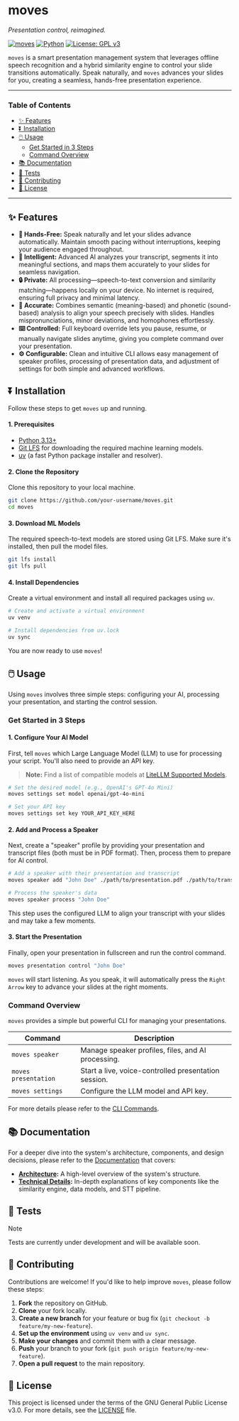 # moves

_Presentation control, reimagined._

[![moves](https://img.shields.io/badge/moves-003399?style=flat-square&color=003399&logoColor=ffffff)](https://github.com/mdonmez/moves)
[![Python](https://img.shields.io/badge/python-3.13-3776ab?style=flat-square&logo=python&logoColor=white)](https://www.python.org/)
[![License: GPL v3](https://img.shields.io/badge/License-GPLv3-d32f2f?style=flat-square&logo=gnu&logoColor=white)](https://www.gnu.org/licenses/gpl-3.0)

`moves` is a smart presentation management system that leverages offline speech recognition and a hybrid similarity engine to control your slide transitions automatically. Speak naturally, and `moves` advances your slides for you, creating a seamless, hands-free presentation experience.

---

### Table of Contents

- [✨ Features](#-features)
- [⏬ Installation](#-installation)
- [🖱️ Usage](#-usage)
  - [Get Started in 3 Steps](#get-started-in-3-steps)
  - [Command Overview](#command-overview)
- [📚 Documentation](#-documentation)
- [🧪 Tests](#-tests)
- [🤝 Contributing](#-contributing)
- [📜 License](#-license)

---

## ✨ Features

- **🙌 Hands-Free:** Speak naturally and let your slides advance automatically. Maintain smooth pacing without interruptions, keeping your audience engaged throughout.
- **🧠 Intelligent:** Advanced AI analyzes your transcript, segments it into meaningful sections, and maps them accurately to your slides for seamless navigation.
- **🔒 Private:** All processing—speech-to-text conversion and similarity matching—happens locally on your device. No internet is required, ensuring full privacy and minimal latency.
- **🎯 Accurate:** Combines semantic (meaning-based) and phonetic (sound-based) analysis to align your speech precisely with slides. Handles mispronunciations, minor deviations, and homophones effortlessly.
- **⌨️ Controlled:** Full keyboard override lets you pause, resume, or manually navigate slides anytime, giving you complete command over your presentation.
- **⚙️ Configurable:** Clean and intuitive CLI allows easy management of speaker profiles, processing of presentation data, and adjustment of settings for both simple and advanced workflows.

## ⏬ Installation

Follow these steps to get `moves` up and running.

#### 1. Prerequisites

- [Python 3.13+](https://www.python.org/)
- [Git LFS](https://git-lfs.com/) for downloading the required machine learning models.
- [uv](https://github.com/astral-sh/uv) (a fast Python package installer and resolver).

#### 2. Clone the Repository

Clone this repository to your local machine.

```bash
git clone https://github.com/your-username/moves.git
cd moves
```

#### 3. Download ML Models

The required speech-to-text models are stored using Git LFS. Make sure it's installed, then pull the model files.

```bash
git lfs install
git lfs pull
```

#### 4. Install Dependencies

Create a virtual environment and install all required packages using `uv`.

```bash
# Create and activate a virtual environment
uv venv

# Install dependencies from uv.lock
uv sync
```

You are now ready to use `moves`!

## 🖱️ Usage

Using `moves` involves three simple steps: configuring your AI, processing your presentation, and starting the control session.

### Get Started in 3 Steps

#### 1. Configure Your AI Model

First, tell `moves` which Large Language Model (LLM) to use for processing your script. You'll also need to provide an API key.

> **Note:** Find a list of compatible models at [LiteLLM Supported Models](https://models.litellm.ai/).

```bash
# Set the desired model (e.g., OpenAI's GPT-4o Mini)
moves settings set model openai/gpt-4o-mini

# Set your API key
moves settings set key YOUR_API_KEY_HERE
```

#### 2. Add and Process a Speaker

Next, create a "speaker" profile by providing your presentation and transcript files (both must be in PDF format). Then, process them to prepare for AI control.

```bash
# Add a speaker with their presentation and transcript
moves speaker add "John Doe" ./path/to/presentation.pdf ./path/to/transcript.pdf

# Process the speaker's data
moves speaker process "John Doe"
```

This step uses the configured LLM to align your transcript with your slides and may take a few moments.

#### 3. Start the Presentation

Finally, open your presentation in fullscreen and run the control command.

```bash
moves presentation control "John Doe"
```

`moves` will start listening. As you speak, it will automatically press the `Right Arrow` key to advance your slides at the right moments.

### Command Overview

`moves` provides a simple but powerful CLI for managing your presentations.

| Command              | Description                                          |
| -------------------- | ---------------------------------------------------- |
| `moves speaker`      | Manage speaker profiles, files, and AI processing.   |
| `moves presentation` | Start a live, voice-controlled presentation session. |
| `moves settings`     | Configure the LLM model and API key.                 |

For more details please refer to the [CLI Commands](./docs/cli_commands.md).

## 📚 Documentation

For a deeper dive into the system's architecture, components, and design decisions, please refer to the [Documentation](./docs/README.md) that covers:

- **[Architecture](./docs/architecture.md):** A high-level overview of the system's structure.
- **[Technical Details](./docs/about/README.md):** In-depth explanations of key components like the similarity engine, data models, and STT pipeline.

## 🧪 Tests

> [!NOTE]  
> Tests are currently under development and will be available soon.

## 🤝 Contributing

Contributions are welcome! If you'd like to help improve `moves`, please follow these steps:

1.  **Fork** the repository on GitHub.
2.  **Clone** your fork locally.
3.  **Create a new branch** for your feature or bug fix (`git checkout -b feature/my-new-feature`).
4.  **Set up the environment** using `uv venv` and `uv sync`.
5.  **Make your changes** and commit them with a clear message.
6.  **Push** your branch to your fork (`git push origin feature/my-new-feature`).
7.  **Open a pull request** to the main repository.

## 📜 License

This project is licensed under the terms of the GNU General Public License v3.0. For more details, see the [LICENSE](./LICENSE) file.
